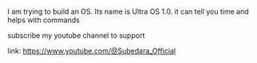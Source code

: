 I am trying to build an OS.
Its name is Ultra OS 1.0.
it can tell you time
and helps with commands

subscribe my youtube channel to support

link:
https://www.youtube.com/@Subedara_Official
